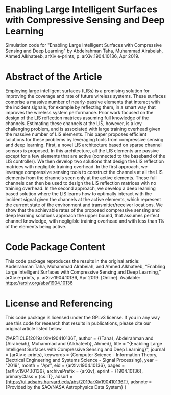 # Enabling Large Intelligent Surfaces with Compressive Sensing and Deep Learning
Simulation code for "Enabling Large Intelligent Surfaces with Compressive Sensing and Deep Learning" by Abdelrahman Taha, Muhammad Alrabeiah, Ahmed Alkhateeb, arXiv e-prints, p. arXiv:1904.10136, Apr 2019.
# Abstract of the Article
Employing large intelligent surfaces (LISs) is a promising solution for improving the coverage and rate of future wireless systems. These surfaces comprise a massive number of nearly-passive elements that interact with the incident signals, for example by reflecting them, in a smart way that improves the wireless system performance. Prior work focused on the design of the LIS reflection matrices assuming full knowledge of the channels. Estimating these channels at the LIS, however, is a key challenging problem, and is associated with large training overhead given the massive number of LIS elements. This paper proposes efficient solutions for these problems by leveraging tools from compressive sensing and deep learning. First, a novel LIS architecture based on sparse channel sensors is proposed. In this architecture, all the LIS elements are passive except for a few elements that are active (connected to the baseband of the LIS controller). We then develop two solutions that design the LIS reflection matrices with negligible training overhead. In the first approach, we leverage compressive sensing tools to construct the channels at all the LIS elements from the channels seen only at the active elements. These full channels can then be used to design the LIS reflection matrices with no training overhead. In the second approach, we develop a deep learning based solution where the LIS learns how to optimally interact with the incident signal given the channels at the active elements, which represent the current state of the environment and transmitter/receiver locations. We show that the achievable rates of the proposed compressive sensing and deep learning solutions approach the upper bound, that assumes perfect channel knowledge, with negligible training overhead and with less than 1% of the elements being active.
# Code Package Content
This code package reproduces the results in the original article: Abdelrahman Taha, Muhammad Alrabeiah, and Ahmed Alkhateeb, “Enabling Large Intelligent Surfaces with Compressive Sensing and Deep Learning,” arXiv e-prints, p. arXiv:1904.10136, Apr 2019. [Online]. Available: https://arxiv.org/abs/1904.10136
# License and Referencing
This code package is licensed under the GPLv3 license. If you in any way use this code for research that results in publications, please cite our original article listed below.

@ARTICLE{2019arXiv190410136T,
       author = {{Taha}, Abdelrahman and {Alrabeiah}, Muhammad and {Alkhateeb}, Ahmed},
        title = "{Enabling Large Intelligent Surfaces with Compressive Sensing and Deep Learning}",
      journal = {arXiv e-prints},
     keywords = {Computer Science - Information Theory, Electrical Engineering and Systems Science - Signal Processing},
         year = "2019",
        month = "Apr",
          eid = {arXiv:1904.10136},
        pages = {arXiv:1904.10136},
archivePrefix = {arXiv},
       eprint = {1904.10136},
 primaryClass = {cs.IT},
       adsurl = {https://ui.adsabs.harvard.edu/abs/2019arXiv190410136T},
      adsnote = {Provided by the SAO/NASA Astrophysics Data System}
}
